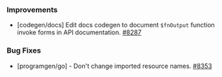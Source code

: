 ### Improvements

- [codegen/docs] Edit docs codegen to document `$fnOutput` function
  invoke forms in API documentation.
  [#8287](https://github.com/pulumi/pulumi/pull/8287)


### Bug Fixes

- [programgen/go] - Don't change imported resource names.
  [#8353](https://github.com/pulumi/pulumi/pull/8353)
